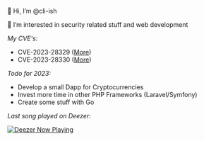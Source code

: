👋 Hi, I’m @cli-ish

👀 I’m interested in security related stuff and web development

*My CVE's:*
- CVE-2023-28329 ([More](https://moodle.org/mod/forum/discuss.php?d=445061#p1788894))
- CVE-2023-28330 ([More](https://moodle.org/mod/forum/discuss.php?d=445062#p1788895))

*Todo for 2023:*
- Develop a small Dapp for Cryptocurrencies
- Invest more time in other PHP Frameworks (Laravel/Symfony)
- Create some stuff with Go

*Last song played on Deezer:*

[![Deezer Now Playing](https://incredible.software/test/badge/07371d90-f3ce-4352-b50a-93b55e3102e9)](https://github.com/cli-ish/deezer-badge)

